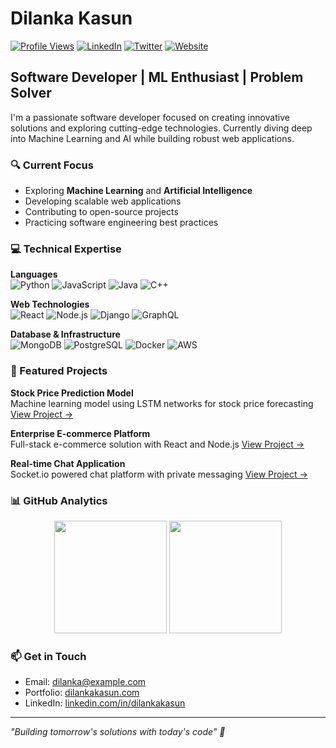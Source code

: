 # Dilanka Kasun

[![Profile Views](https://komarev.com/ghpvc/?username=DilankaKasun&color=brightgreen)](https://github.com/DilankaKasun)
[![LinkedIn](https://img.shields.io/badge/LinkedIn-0A66C2?style=flat-square&logo=linkedin&logoColor=white)](https://www.linkedin.com/in/dilankakasun/)
[![Twitter](https://img.shields.io/badge/Twitter-1DA1F2?style=flat-square&logo=twitter&logoColor=white)](https://twitter.com/DilankaKasun)
[![Website](https://img.shields.io/badge/Website-000000?style=flat-square&logo=aboutdotme&logoColor=white)](https://dilankakasun.com)

## Software Developer | ML Enthusiast | Problem Solver

I'm a passionate software developer focused on creating innovative solutions and exploring cutting-edge technologies. Currently diving deep into Machine Learning and AI while building robust web applications.

### 🔍 Current Focus

- Exploring **Machine Learning** and **Artificial Intelligence**
- Developing scalable web applications
- Contributing to open-source projects
- Practicing software engineering best practices

### 💻 Technical Expertise

**Languages**  
![Python](https://img.shields.io/badge/Python-3776AB?style=flat-square&logo=python&logoColor=white)
![JavaScript](https://img.shields.io/badge/JavaScript-F7DF1E?style=flat-square&logo=javascript&logoColor=black)
![Java](https://img.shields.io/badge/Java-007396?style=flat-square&logo=java&logoColor=white)
![C++](https://img.shields.io/badge/C++-00599C?style=flat-square&logo=cplusplus&logoColor=white)

**Web Technologies**  
![React](https://img.shields.io/badge/React-20232A?style=flat-square&logo=react&logoColor=61DAFB)
![Node.js](https://img.shields.io/badge/Node.js-339933?style=flat-square&logo=nodedotjs&logoColor=white)
![Django](https://img.shields.io/badge/Django-092E20?style=flat-square&logo=django&logoColor=white)
![GraphQL](https://img.shields.io/badge/GraphQL-E10098?style=flat-square&logo=graphql&logoColor=white)

**Database & Infrastructure**  
![MongoDB](https://img.shields.io/badge/MongoDB-4EA94B?style=flat-square&logo=mongodb&logoColor=white)
![PostgreSQL](https://img.shields.io/badge/PostgreSQL-336791?style=flat-square&logo=postgresql&logoColor=white)
![Docker](https://img.shields.io/badge/Docker-2496ED?style=flat-square&logo=docker&logoColor=white)
![AWS](https://img.shields.io/badge/AWS-232F3E?style=flat-square&logo=amazonaws&logoColor=white)

### 🎯 Featured Projects

**Stock Price Prediction Model**  
Machine learning model using LSTM networks for stock price forecasting
[View Project →](https://github.com/DilankaKasun/stock-price-prediction)

**Enterprise E-commerce Platform**  
Full-stack e-commerce solution with React and Node.js
[View Project →](https://github.com/DilankaKasun/e-commerce-platform)

**Real-time Chat Application**  
Socket.io powered chat platform with private messaging
[View Project →](https://github.com/DilankaKasun/chat-application)

### 📊 GitHub Analytics

<p align="center">
  <img height="180em" src="https://github-readme-stats.vercel.app/api?username=DilankaKasun&show_icons=true&theme=radical"/>
  <img height="180em" src="https://github-readme-stats.vercel.app/api/top-langs/?username=DilankaKasun&layout=compact&theme=radical"/>
</p>

### 📫 Get in Touch

- Email: dilanka@example.com
- Portfolio: [dilankakasun.com](https://dilankakasun.com)
- LinkedIn: [linkedin.com/in/dilankakasun](https://www.linkedin.com/in/dilankakasun/)

---

*"Building tomorrow's solutions with today's code" 🚀*
